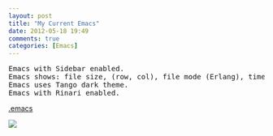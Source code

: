 ```yaml
---
layout: post
title: "My Current Emacs"
date: 2012-05-18 19:49
comments: true
categories: [Emacs]
---
```


<pre>
Emacs with Sidebar enabled.
Emacs shows: file size, (row, col), file mode (Erlang), time, CPU load, [Battery]
Emacs uses Tango dark theme.
Emacs with Rinari enabled.
</pre>

[.emacs](https://gist.github.com/2727854)

![](http://f.cl.ly/items/152h3x2t0N440t2Q2D0Q/Screen%20Shot%202012-05-18%20at%207.51.27%20PM.png)
